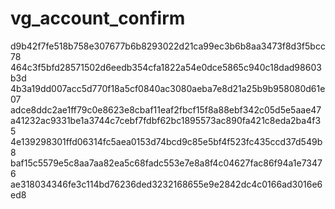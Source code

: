# vg_account_confirm
d9b42f7fe518b758e307677b6b8293022d21ca99ec3b6b8aa3473f8d3f5bcc78
464c3f5bfd28571502d6eedb354cfa1822a54e0dce5865c940c18dad98603b3d
4b3a19dd007acc5d770f18a5cf0840ac3080aeba7e8d21a25b9b958080d61e07
adce8ddc2ae1ff79c0e8623e8cbaf11eaf2fbcf15f8a88ebf342c05d5e5aae47
a41232ac9331be1a3744c7cebf7fdbf62bc1895573ac890fa421c8eda2ba4f35
4e139298301ffd06314fc5aea0153d74bcd9c85e5bf4f523fc435ccd37d549b8
baf15c5579e5c8aa7aa82ea5c68fadc553e7e8a8f4c04627fac86f94a1e73476
ae318034346fe3c114bd76236ded3232168655e9e2842dc4c0166ad3016e6ed8
